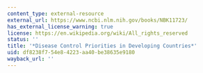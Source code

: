```yaml
---
content_type: external-resource
external_url: https://www.ncbi.nlm.nih.gov/books/NBK11723/
has_external_license_warning: true
license: https://en.wikipedia.org/wiki/All_rights_reserved
status: ''
title: '*Disease Control Priorities in Developing Countries*'
uid: df8238f7-54e8-4223-aa40-be38635e9180
wayback_url: ''
---
```

